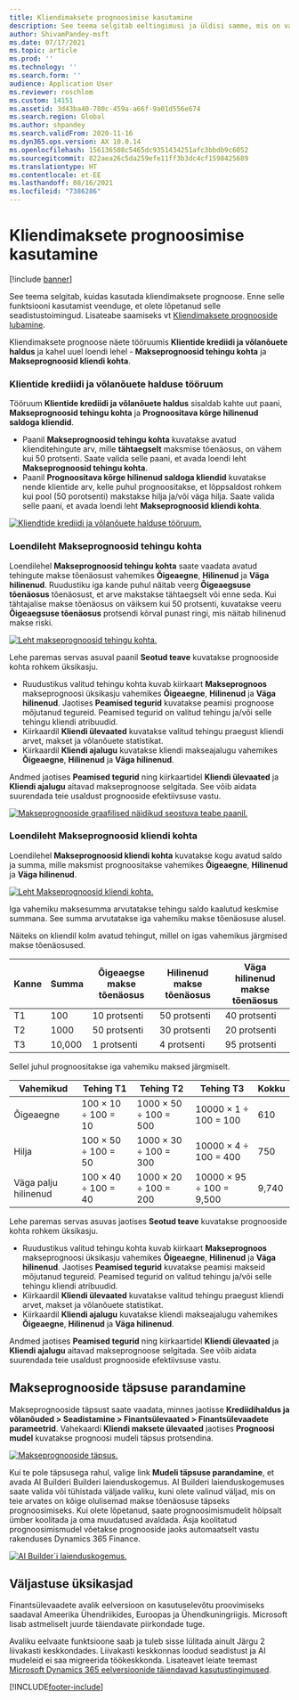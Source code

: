 ```yaml
---
title: Kliendimaksete prognoosimise kasutamine
description: See teema selgitab eeltingimusi ja üldisi samme, mis on vajalikud Finance'i ülevaadete prooviversiooni kasutamiseks.
author: ShivamPandey-msft
ms.date: 07/17/2021
ms.topic: article
ms.prod: ''
ms.technology: ''
ms.search.form: ''
audience: Application User
ms.reviewer: roschlom
ms.custom: 14151
ms.assetid: 3d43ba40-780c-459a-a66f-9a01d556e674
ms.search.region: Global
ms.author: shpandey
ms.search.validFrom: 2020-11-16
ms.dyn365.ops.version: AX 10.0.14
ms.openlocfilehash: 156136508c5465dc9351434251afc3bbdb9c6052
ms.sourcegitcommit: 822aea26c5da259efe11ff3b3dc4cf1598425689
ms.translationtype: HT
ms.contentlocale: et-EE
ms.lasthandoff: 08/16/2021
ms.locfileid: "7386286"
---
```

# <a name="use-customer-payment-predictions"></a>Kliendimaksete prognoosimise kasutamine

[!include [banner](../includes/banner.md)]

See teema selgitab, kuidas kasutada kliendimaksete prognoose. Enne selle funktsiooni kasutamist veenduge, et olete lõpetanud selle seadistustoimingud. Lisateabe saamiseks vt [Kliendimaksete prognooside lubamine](enable-cust-paymnt-prediction.md).

Kliendimaksete prognoose näete tööruumis **Klientide krediidi ja võlanõuete haldus** ja kahel uuel loendi lehel - **Makseprognoosid tehingu kohta** ja **Makseprognoosid kliendi kohta**.

### <a name="manage-customer-credit-and-collections-workspace"></a>Klientide krediidi ja võlanõuete halduse tööruum

Tööruum **Klientide krediidi ja võlanõuete haldus** sisaldab kahte uut paani, **Makseprognoosid tehingu kohta** ja **Prognoositava kõrge hilinenud saldoga kliendid**.

- Paanil **Makseprognoosid tehingu kohta** kuvatakse avatud klienditehingute arv, mille **tähtaegselt** maksmise tõenäosus, on vähem kui 50 protsenti. Saate valida selle paani, et avada loendi leht **Makseprognoosid tehingu kohta**.
- Paanil **Prognoositava kõrge hilinenud saldoga kliendid** kuvatakse nende klientide arv, kelle puhul prognoositakse, et lõppsaldost rohkem kui pool (50 porotsenti) makstakse hilja ja/või väga hilja. Saate valida selle paani, et avada loendi leht **Makseprognoosid kliendi kohta**.

[![Kliendtide krediidi ja võlanõuete halduse tööruum.](./media/manage-customer-credit-collections.png)](./media/manage-customer-credit-collections.png)

### <a name="payment-predictions-per-transaction-list-page"></a>Loendileht Makseprognoosid tehingu kohta

Loendilehel **Makseprognoosid tehingu kohta** saate vaadata avatud tehingute makse tõenäosust vahemikes **Õigeaegne**, **Hilinenud** ja **Väga hilinenud**. Ruudustiku iga kande puhul näitab veerg **Õigeaegsuse tõenäosus** tõenäosust, et arve makstakse tähtaegselt või enne seda. Kui tähtajalise makse tõenäosus on väiksem kui 50 protsenti, kuvatakse veeru **Õigeaegsuse tõenäosus** protsendi kõrval punast ringi, mis näitab hilinenud makse riski.

[![Leht makseprognoosid tehingu kohta.](./media/payment-predictions-per-transaction.png)](./media/payment-predictions-per-transaction.png)

Lehe paremas servas asuval paanil **Seotud teave** kuvatakse prognooside kohta rohkem üksikasju.

- Ruudustikus valitud tehingu kohta kuvab kiirkaart **Makseprognoos** makseprognoosi üksikasju vahemikes **Õigeaegne**, **Hilinenud** ja **Väga hilinenud**. Jaotises **Peamised tegurid** kuvatakse peamisi prognoose mõjutanud tegureid. Peamised tegurid on valitud tehingu ja/või selle tehingu kliendi atribuudid.
- Kiirkaardil **Kliendi ülevaated** kuvatakse valitud tehingu praegust kliendi arvet, makset ja võlanõuete statistikat.
- Kiirkaardil **Kliendi ajalugu** kuvatakse kliendi makseajalugu vahemikes **Õigeaegne**, **Hilinenud** ja **Väga hilinenud**.

Andmed jaotises **Peamised tegurid** ning kiirkaartidel **Kliendi ülevaated** ja **Kliendi ajalugu** aitavad makseprognoose selgitada. See võib aidata suurendada teie usaldust prognooside efektiivsuse vastu.

[![Makseprognooside graafilised näidikud seostuva teabe paanil.](./media/payment-prediction-gauges.png)](./media/payment-prediction-gauges.png)

### <a name="payment-prediction-per-customer-list-page"></a>Loendileht Makseprognoosid kliendi kohta

Loendilehel **Makseprognoosid kliendi kohta** kuvatakse kogu avatud saldo ja summa, mille maksmist prognoositakse vahemikes **Õigeaegne**, **Hilinenud** ja **Väga hilinenud**.

[![Leht Makseprognoosid kliendi kohta.](./media/payment-predictions-per-transaction-02.png)](./media/payment-predictions-per-transaction-02.png)

Iga vahemiku maksesumma arvutatakse tehingu saldo kaalutud keskmise summana. See summa arvutatakse iga vahemiku makse tõenäosuse alusel.

Näiteks on kliendil kolm avatud tehingut, millel on igas vahemikus järgmised makse tõenäosused.

| Kanne | Summa | Õigeaegse makse tõenäosus | Hilinenud makse tõenäosus | Väga hilinenud makse tõenäosus |
|-------------|--------|-----------------------------|--------------------------|-------------------------------|
| T1          | 100    | 10 protsenti                  | 50 protsenti               | 40 protsenti                    |
| T2          | 1000  | 50 protsenti                  | 30 protsenti               | 20 protsenti                    |
| T3          | 10,000 | 1 protsenti                   | 4 protsenti                | 95 protsenti                    |

Sellel juhul prognoositakse iga vahemiku maksed järgmiselt.

| Vahemikud   | Tehing T1      | Tehing T2         | Tehing T3            | Kokku |
|-----------|---------------------|------------------------|---------------------------|-------|
| Õigeaegne   | 100 × 10 ÷ 100 = 10 | 1000 × 50 ÷ 100 = 500 | 10000 × 1 ÷ 100 = 100    | 610   |
| Hilja      | 100 × 50 ÷ 100 = 50 | 1000 × 30 ÷ 100 = 300 | 10000 × 4 ÷ 100 = 400    | 750   |
| Väga palju hilinenud | 100 × 40 ÷ 100 = 40 | 1000 × 20 ÷ 100 = 200 | 10000 × 95 ÷ 100 = 9,500 | 9,740 |

Lehe paremas servas asuvas jaotises **Seotud teave** kuvatakse prognooside kohta rohkem üksikasju.

- Ruudustikus valitud tehingu kohta kuvab kiirkaart **Makseprognoos** makseprognoosi üksikasju vahemikes **Õigeaegne**, **Hilinenud** ja **Väga hilinenud**. Jaotises **Peamised tegurid** kuvatakse peamisi makseid mõjutanud tegureid. Peamised tegurid on valitud tehingu ja/või selle tehingu kliendi atribuudid.
- Kiirkaardil **Kliendi ülevaated** kuvatakse valitud tehingu praegust kliendi arvet, makset ja võlanõuete statistikat.
- Kiirkaardil **Kliendi ajalugu** kuvatakse kliendi makseajalugu vahemikes **Õigeaegne**, **Hilinenud** ja **Väga hilinenud**.

Andmed jaotises **Peamised tegurid** ning kiirkaartidel **Kliendi ülevaated** ja **Kliendi ajalugu** aitavad makseprognoose selgitada. See võib aidata suurendada teie usaldust prognooside efektiivsuse vastu.

## <a name="improving-the-accuracy-of-payment-predictions"></a>Makseprognooside täpsuse parandamine

Makseprognooside täpsust saate vaadata, minnes jaotisse **Krediidihaldus ja võlanõuded \> Seadistamine \> Finantsülevaated \> Finantsülevaadete parameetrid**. Vahekaardi **Kliendi maksete ülevaated** jaotises **Prognoosi mudel** kuvatakse prognoosi mudeli täpsus protsendina.

[![Makseprognooside täpsus.](./media/finance-insights-parameters-accuracy-2nd.png)](./media/finance-insights-parameters-accuracy-2nd.png)

Kui te pole täpsusega rahul, valige link **Mudeli täpsuse parandamine**, et avada AI Builderi Builderi laienduskogemus. AI Builderi laienduskogemuses saate valida või tühistada väljade valiku, kuni olete valinud väljad, mis on teie arvates on kõige olulisemad makse tõenäosuse täpseks prognoosimiseks. Kui olete lõpetanud, saate prognoosimismudelit hõlpsalt ümber koolitada ja oma muudatused avaldada. Äsja koolitatud prognoosimismudel võetakse prognooside jaoks automaatselt vastu rakenduses Dynamics 365 Finance.

[![AI Builder`i laienduskogemus.](./media/ai-builder.png)](./media/ai-builder.png)

## <a name="release-details"></a>Väljastuse üksikasjad

Finantsülevaadete avalik eelversioon on kasutuselevõtu proovimiseks saadaval Ameerika Ühendriikides, Euroopas ja Ühendkuningriigis. Microsoft lisab astmeliselt juurde täiendavate piirkondade tuge.

Avaliku eelvaate funktsioone saab ja tuleb sisse lülitada ainult Järgu 2 liivakasti keskkondades. Liivakasti keskkonnas loodud seadistust ja AI mudeleid ei saa migreerida töökeskkonda. Lisateavet leiate teemast [Microsoft Dynamics 365 eelversioonide täiendavad kasutustingimused](../../fin-ops-core/fin-ops/get-started/public-preview-terms.md).

[!INCLUDE[footer-include](../../includes/footer-banner.md)]

